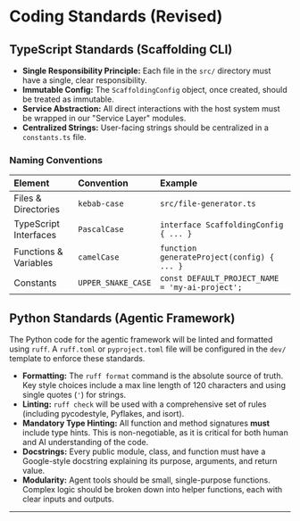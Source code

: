# Coding Standards (Revised)

## TypeScript Standards (Scaffolding CLI)

*   **Single Responsibility Principle:** Each file in the `src/` directory must have a single, clear responsibility.
*   **Immutable Config:** The `ScaffoldingConfig` object, once created, should be treated as immutable.
*   **Service Abstraction:** All direct interactions with the host system must be wrapped in our "Service Layer" modules.
*   **Centralized Strings:** User-facing strings should be centralized in a `constants.ts` file.

### Naming Conventions

| Element | Convention | Example |
| :--- | :--- | :--- |
| Files & Directories | `kebab-case` | `src/file-generator.ts` |
| TypeScript Interfaces | `PascalCase` | `interface ScaffoldingConfig { ... }` |
| Functions & Variables | `camelCase` | `function generateProject(config) { ... }` |
| Constants | `UPPER_SNAKE_CASE` | `const DEFAULT_PROJECT_NAME = 'my-ai-project';` |

## Python Standards (Agentic Framework)

The Python code for the agentic framework will be linted and formatted using `ruff`. A `ruff.toml` or `pyproject.toml` file will be configured in the `dev/` template to enforce these standards.

*   **Formatting:** The `ruff format` command is the absolute source of truth. Key style choices include a max line length of 120 characters and using single quotes (`'`) for strings.
*   **Linting:** `ruff check` will be used with a comprehensive set of rules (including pycodestyle, Pyflakes, and isort).
*   **Mandatory Type Hinting:** All function and method signatures **must** include type hints. This is non-negotiable, as it is critical for both human and AI understanding of the code.
*   **Docstrings:** Every public module, class, and function must have a Google-style docstring explaining its purpose, arguments, and return value.
*   **Modularity:** Agent tools should be small, single-purpose functions. Complex logic should be broken down into helper functions, each with clear inputs and outputs.

---
